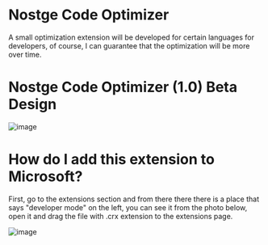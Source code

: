 # Nostge Code Optimizer

A small optimization extension will be developed for certain languages for developers, of course, I can guarantee that the optimization will be more over time.

# Nostge Code Optimizer (1.0) Beta Design

![image](https://github.com/byeco/Nostge-Code-Optimizer/assets/77041562/ddaebaf2-d195-49af-a5a6-8e3e57a15e39)

# How do I add this extension to Microsoft?

First, go to the extensions section and from there there there is a place that says "developer mode" on the left, you can see it from the photo below, open it and drag the file with .crx extension to the extensions page.

![image](https://github.com/byeco/Nostge-Code-Optimizer/assets/77041562/f085574e-62c3-419f-a5d6-27191624aed9)
